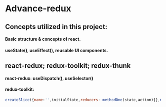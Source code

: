 # Advance-redux

## Concepts utilized in this project:
#### Basic structure & concepts of react.
#### useState(), useEffect(), reusable UI components.
## react-redux; redux-toolkit; redux-thunk
#### react-redux: useDispatch(), useSelector()
#### redux-toolkit: 
```javascript
createSlice({name:'',initialState,reducers: methodOne(state,action){},methodTwo(state,action){}}), configureStore()
